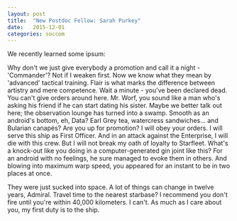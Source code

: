 ```yaml
---
layout: post
title:  "New Postdoc Fellow: Sarah Purkey"
date:   2015-12-01
categories: soccom
---
```

We recently learned some ipsum:

Why don't we just give everybody a promotion and call it a night - 'Commander'? 
Not if I weaken first. Now we know what they mean by 'advanced' tactical training.
Flair is what marks the difference between artistry and mere competence. Wait a 
minute - you've been declared dead. You can't give orders around here. Mr. Worf, 
you sound like a man who's asking his friend if he can start dating his sister.
Maybe we better talk out here; the observation lounge has turned into a swamp. 
Smooth as an android's bottom, eh, Data? Earl Grey tea, watercress sandwiches...
and Bularian canapés? Are you up for promotion? I will obey your orders. I will 
serve this ship as First Officer. And in an attack against the Enterprise, I will 
die with this crew. But I will not break my oath of loyalty to Starfleet. What's
a knock-out like you doing in a computer-generated gin joint like this? For an
android with no feelings, he sure managed to evoke them in others. And blowing 
into maximum warp speed, you appeared for an instant to be in two places at once.

They were just sucked into space. A lot of things can change in twelve years,
Admiral. Travel time to the nearest starbase? I recommend you don't fire until
you're within 40,000 kilometers. I can't. As much as I care about you, my first
duty is to the ship.
